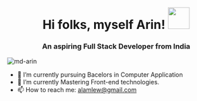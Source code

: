 <h1 align="center">Hi folks, myself Arin! <img src="https://i.giphy.com/media/xUOwGiewfQAm3tcIA8/giphy.webp" width="50"></h1>
<h3 align="center">An aspiring Full Stack Developer from India</h3>
<p align="left"> <img src="https://komarev.com/ghpvc/?username=md-arin&label=Profile%20views&color=2b9348&style=for-the-badge" alt="md-arin" /> </p>

- 🔭 I’m currently pursuing Bacelors in Computer Application
- 🌱 I’m currently Mastering Front-end technologies.
- 📫 How to reach me: alamlew@gmail.com
<!--
**md-arin/md-arin** is a ✨ _special_ ✨ repository because its `README.md` (this file) appears on your GitHub profile.

Here are some ideas to get you started:

- 🔭 I’m currently pursuing Bacelors in Computer Application
- 🌱 I’m currently Mastering Front-end technologies.
- 👯 I’m looking to collaborate on ...
- 🤔 I’m looking for help with ...
- 💬 Ask me about ...
- 📫 How to reach me: alamlew@gmail.com
- 😄 Pronouns: ...
- ⚡ Fun fact: 
-->
